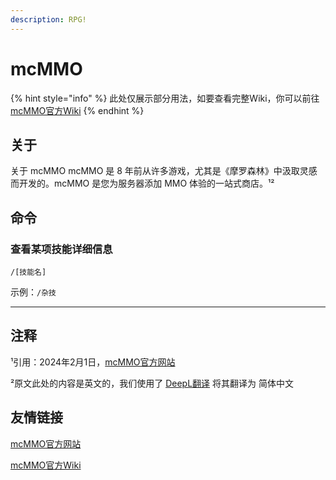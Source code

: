 ```yaml
---
description: RPG!
---
```


# mcMMO

{% hint style="info" %}
此处仅展示部分用法，如要查看完整Wiki，你可以前往 [mcMMO官方Wiki](https://wiki.mcmmo.org/)
{% endhint %}

## 关于

关于 mcMMO mcMMO 是 8 年前从许多游戏，尤其是《摩罗森林》中汲取灵感而开发的。mcMMO 是您为服务器添加 MMO 体验的一站式商店。¹²

## 命令

### 查看某项技能详细信息

```
/[技能名]
```

示例：`/杂技`

***

## 注释

¹引用：2024年2月1日，[mcMMO官方网站](https://mcmmo.org/#home)

²原文此处的内容是英文的，我们使用了 [DeepL翻译](https://www.deepl.com) 将其翻译为 简体中文

## 友情链接

[mcMMO官方网站](https://mcmmo.org/#home)

[mcMMO官方Wiki](https://wiki.mcmmo.org/)

